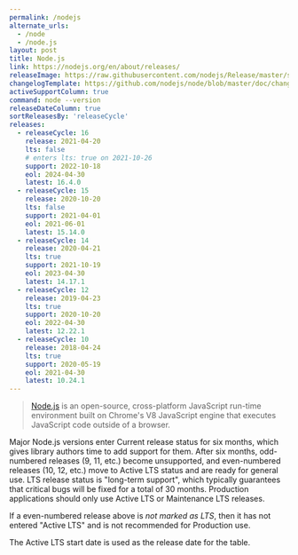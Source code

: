 ```yaml
---
permalink: /nodejs
alternate_urls:
  - /node
  - /node.js
layout: post
title: Node.js
link: https://nodejs.org/en/about/releases/
releaseImage: https://raw.githubusercontent.com/nodejs/Release/master/schedule.svg?sanitize=true
changelogTemplate: https://github.com/nodejs/node/blob/master/doc/changelogs/CHANGELOG_V__RELEASE_CYCLE__.md#__LATEST__
activeSupportColumn: true
command: node --version
releaseDateColumn: true
sortReleasesBy: 'releaseCycle'
releases:
  - releaseCycle: 16
    release: 2021-04-20
    lts: false
    # enters lts: true on 2021-10-26
    support: 2022-10-18
    eol: 2024-04-30
    latest: 16.4.0
  - releaseCycle: 15
    release: 2020-10-20
    lts: false
    support: 2021-04-01
    eol: 2021-06-01
    latest: 15.14.0
  - releaseCycle: 14
    release: 2020-04-21
    lts: true
    support: 2021-10-19
    eol: 2023-04-30
    latest: 14.17.1
  - releaseCycle: 12
    release: 2019-04-23
    lts: true
    support: 2020-10-20
    eol: 2022-04-30
    latest: 12.22.1
  - releaseCycle: 10
    release: 2018-04-24
    lts: true
    support: 2020-05-19
    eol: 2021-04-30
    latest: 10.24.1
---
```


> [Node.js](https://nodejs.org/) is an open-source, cross-platform JavaScript run-time environment built on Chrome's V8 JavaScript engine that executes JavaScript code outside of a browser.

Major Node.js versions enter Current release status for six months, which gives library authors time to add support for them. After six months, odd-numbered releases (9, 11, etc.) become unsupported, and even-numbered releases (10, 12, etc.) move to Active LTS status and are ready for general use. LTS release status is "long-term support", which typically guarantees that critical bugs will be fixed for a total of 30 months. Production applications should only use Active LTS or Maintenance LTS releases.

If a even-numbered release above is _not marked as LTS_, then it has not entered "Active LTS" and is not recommended for Production use.

The Active LTS start date is used as the release date for the table.
